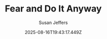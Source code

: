 ---
title: "Fear and Do It Anyway"
date: "2025-08-16T19:43:17.449Z"
author: "Susan Jeffers"
read_year: "NO"
recommendation: '3'
url: /bookshelf/fear-and-do-it-anyway
---